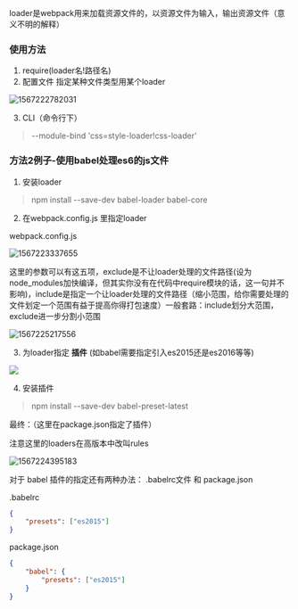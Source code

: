 loader是webpack用来加载资源文件的，以资源文件为输入，输出资源文件（意义不明的解释）

### 使用方法

1. require(loader名!路径名)
2. 配置文件 指定某种文件类型用某个loader

![1567222782031](C:\Users\Administrator\AppData\Roaming\Typora\typora-user-images\1567222782031.png)

3. CLI（命令行下）

> --module-bind 'css=style-loader!css-loader'



### 方法2例子-使用babel处理es6的js文件

1. 安装loader

> npm install --save-dev babel-loader babel-core

2. 在webpack.config.js 里指定loader

webpack.config.js

![1567223337655](C:\Users\Administrator\AppData\Roaming\Typora\typora-user-images\1567223337655.png)

这里的参数可以有这五项，exclude是不让loader处理的文件路径(设为node_modules加快编译，但其实你没有在代码中require模块的话，这一句并不影响)，include是指定一个让loader处理的文件路径（缩小范围，给你需要处理的文件划定一个范围有益于提高你得打包速度）一般套路：include划分大范围，exclude进一步分割小范围

![1567225217556](C:\Users\Administrator\AppData\Roaming\Typora\typora-user-images\1567225217556.png)



3. 为loader指定 **插件** (如babel需要指定引入es2015还是es2016等等)

![](C:\Users\Administrator\AppData\Roaming\Typora\typora-user-images\1567224598836.png)



4. 安装插件

> npm install --save-dev babel-preset-latest

最终：（这里在package.json指定了插件）

注意这里的loaders在高版本中改叫rules

![1567224395183](C:\Users\Administrator\AppData\Roaming\Typora\typora-user-images\1567224395183.png)

对于 babel 插件的指定还有两种办法： .babelrc文件 和 package.json

.babelrc

```json
{
	"presets": ["es2015"]
}
```

package.json

```json
{
    "babel": {
		"presets": ["es2015"]
    }
}
```



